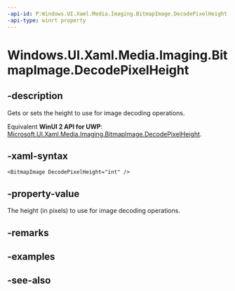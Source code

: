 ```yaml
---
-api-id: P:Windows.UI.Xaml.Media.Imaging.BitmapImage.DecodePixelHeight
-api-type: winrt property
---
```


<!-- Property syntax
public int DecodePixelHeight { get;  set; }
-->

# Windows.UI.Xaml.Media.Imaging.BitmapImage.DecodePixelHeight

## -description
Gets or sets the height to use for image decoding operations.

Equivalent **WinUI 2 API for UWP**: [Microsoft.UI.Xaml.Media.Imaging.BitmapImage.DecodePixelHeight](/windows/winui/api/microsoft.ui.xaml.media.imaging.bitmapimage.decodepixelheight).

## -xaml-syntax
```xaml
<BitmapImage DecodePixelHeight="int" />
```


## -property-value
The height (in pixels) to use for image decoding operations.

## -remarks

## -examples

## -see-also
